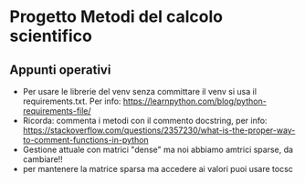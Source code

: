 # Progetto Metodi del calcolo scientifico

## Appunti operativi
- Per usare le librerie del venv senza committare il venv si usa il requirements.txt. Per info: https://learnpython.com/blog/python-requirements-file/ 
- Ricorda: commenta i metodi con il commento docstring, per info: https://stackoverflow.com/questions/2357230/what-is-the-proper-way-to-comment-functions-in-python
- Gestione attuale con matrici "dense" ma noi abbiamo amtrici sparse, da cambiare!!
- per mantenere la matrice sparsa ma accedere ai valori puoi usare tocsc
